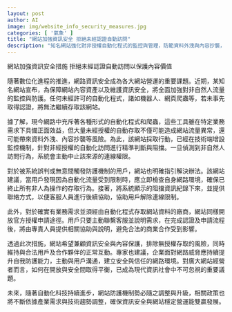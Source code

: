 ```yaml
---
layout: post
author: AI
image: img/website_info_security_measures.jpg
categories: [ '氣象' ]
title: "網站加強資訊安全 拒絕未經認證自動訪問"
description: "知名網站強化對非授權自動化程式的監控與管理，防範資料外洩與內容抄襲，維護資訊安全與內容價值，同時提供用戶協助機制及官方授權管道，兼顧安全與合法需求，因應數位化趨勢下資訊安全挑戰。"
---
```

網站加強資訊安全措施 拒絕未經認證自動訪問以保護內容價值

隨著數位化進程的推進，網路資訊安全成為各大網站營運的重要課題。近期，某知名網站宣布，為保障網站內容資產以及維護資訊安全，將全面加強對非自然人流量的監控與防護。任何未經許可的自動化程式，諸如機器人、網頁爬蟲等，若未事先取得認證，將無法繼續存取該網站。

據了解，現今網路中充斥著各種形式的自動化程式和爬蟲，這些工具雖在特定業務需求下具備正面效益，但大量未經授權的自動存取不僅可能造成網站流量異常，還可能帶來資料外洩、內容抄襲等風險。為此，該網站採取行動，已經在技術端增設監控機制，針對非經授權的自動化訪問進行精準判斷與阻擋。一旦偵測到非自然人訪問行為，系統會主動中止該來源的連線權限。

對於被系統誤判或無意間觸發防護機制的用戶，網站也明確指引解決辦法。該網站建議，當用戶發現因為自動化流量受到限制時，應立即檢查自身網路環境，確保已終止所有非人為操作的存取行為。接著，將系統顯示的阻擋資訊紀錄下來，並提供聯絡方式，以便客服人員進行後續協助，協助用戶解除連線限制。

此外，對於確實有業務需求並須經由自動化程式存取網站資料的廠商，網站同樣開放官方授權申請途徑。用戶只要主動聯繫客服並說明需求，在完成認證及申請流程後，將由專責人員提供相關協助與說明，避免合法的商業合作受到影響。

透過此次措施，網站希望兼顧資訊安全與內容保護，排除無授權存取的風險，同時維持與合法用戶及合作夥伴的正常互動。專家也建議，企業面對網路威脅應持續提升自我防護能力，主動與用戶溝通，建立安全與信任的網路環境。對廣大網站經營者而言，如何在開放與安全間取得平衡，已成為現代資訊社會中不可忽視的重要議題。

未來，隨著自動化科技持續進步，網站防護機制勢必隨之調整與升級，相關政策也將不斷依據產業需求與技術趨勢調整，確保資訊安全與網站穩定營運能雙贏發展。